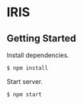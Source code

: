 # IRIS

## Getting Started
Install dependencies.

```bash
$ npm install
```

Start server.

```bash
$ npm start